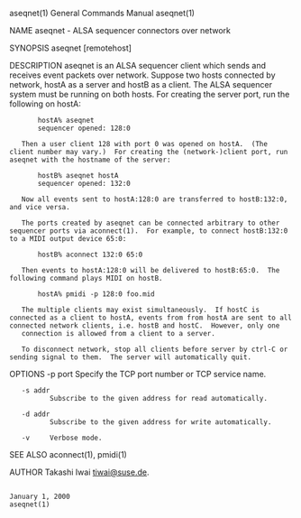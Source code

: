 aseqnet(1)                                                                                 General Commands Manual                                                                                 aseqnet(1)

NAME
       aseqnet - ALSA sequencer connectors over network

SYNOPSIS
       aseqnet [remotehost]

DESCRIPTION
       aseqnet  is an ALSA sequencer client which sends and receives event packets over network.  Suppose two hosts connected by network, hostA as a server and hostB as a client.  The ALSA sequencer system
       must be running on both hosts.  For creating the server port, run the following on hostA:

           hostA% aseqnet
           sequencer opened: 128:0

       Then a user client 128 with port 0 was opened on hostA.  (The client number may vary.)  For creating the (network-)client port, run aseqnet with the hostname of the server:

           hostB% aseqnet hostA
           sequencer opened: 132:0

       Now all events sent to hostA:128:0 are transferred to hostB:132:0, and vice versa.

       The ports created by aseqnet can be connected arbitrary to other sequencer ports via aconnect(1).  For example, to connect hostB:132:0 to a MIDI output device 65:0:

           hostB% aconnect 132:0 65:0

       Then events to hostA:128:0 will be delivered to hostB:65:0.  The following command plays MIDI on hostB.

           hostA% pmidi -p 128:0 foo.mid

       The multiple clients may exist simultaneously.  If hostC is connected as a client to hostA, events from from hostA are sent to all connected network clients, i.e. hostB and hostC.  However, only one
       connection is allowed from a client to a server.

       To disconnect network, stop all clients before server by ctrl-C or sending signal to them.  The server will automatically quit.

OPTIONS
       -p port
              Specify the TCP port number or TCP service name.

       -s addr
              Subscribe to the given address for read automatically.

       -d addr
              Subscribe to the given address for write automatically.

       -v     Verbose mode.

SEE ALSO
       aconnect(1), pmidi(1)

AUTHOR
       Takashi Iwai <tiwai@suse.de>.

                                                                                               January 1, 2000                                                                                     aseqnet(1)
